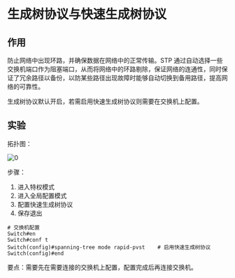 # 生成树协议与快速生成树协议

## 作用

防止网络中出现环路，并确保数据在网络中的正常传输。STP 通过自动选择一些交换机端口作为阻塞端口，从而将网络中的环路剔除，保证网络的连通性，同时保证了冗余路径以备份，以防某些路径出现故障时能够自动切换到备用路径，提高网络的可靠性。

生成树协议默认开启，若需启用快速生成树协议则需要在交换机上配置。

## 实验

拓扑图：

![0](https://qny.iouklmmn.top/PicGo/202405122104574.png)

步骤：

1. 进入特权模式
2. 进入全局配置模式
3. 配置快速生成树协议
4. 保存退出

```shell
# 交换机配置
Switch#en
Switch#conf t
Switch(config)#spanning-tree mode rapid-pvst    # 启用快速生成树协议
Switch(config)#end
```

要点：需要先在需要连接的交换机上配置，配置完成后再连接交换机。
